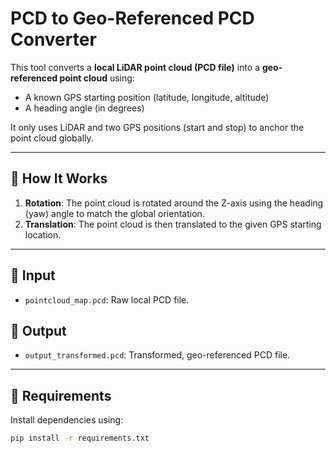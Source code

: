# PCD to Geo-Referenced PCD Converter

This tool converts a **local LiDAR point cloud (PCD file)** into a **geo-referenced point cloud** using:
- A known GPS starting position (latitude, longitude, altitude)
- A heading angle (in degrees)

It only uses LiDAR and two GPS positions (start and stop) to anchor the point cloud globally.

---

## 🧭 How It Works

1. **Rotation**: The point cloud is rotated around the Z-axis using the heading (yaw) angle to match the global orientation.
2. **Translation**: The point cloud is then translated to the given GPS starting location.

---

## 📁 Input

- `pointcloud_map.pcd`: Raw local PCD file.

## 📄 Output

- `output_transformed.pcd`: Transformed, geo-referenced PCD file.

---

## 🔧 Requirements

Install dependencies using:

```bash
pip install -r requirements.txt
